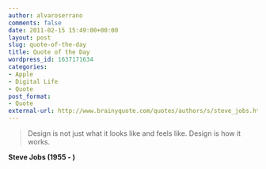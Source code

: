 ```yaml
---
author: alvaroserrano
comments: false
date: 2011-02-15 15:49:00+00:00
layout: post
slug: quote-of-the-day
title: Quote of the Day
wordpress_id: 1637171634
categories:
- Apple
- Digital Life
- Quote
post_format:
- Quote
external-url: http://www.brainyquote.com/quotes/authors/s/steve_jobs.html
---
```


<blockquote>Design is not just what it looks like and feels like. Design is how it works.</blockquote>

**Steve Jobs (1955 - )**
